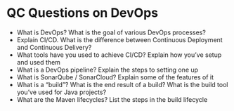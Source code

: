 # QC Questions on DevOps

 - What is DevOps? What is the goal of various DevOps processes? 
 - Explain CI/CD. What is the difference between Continuous Deployment and Continuous Delivery? 
 - What tools have you used to achieve CI/CD? Explain how you’ve setup and used them 
 - What is a DevOps pipeline? Explain the steps to setting one up 
 - What is SonarQube / SonarCloud? Explain some of the features of it 
 - What is a “build”? What is the end result of a build? What is the build tool you’ve used for Java projects? 
 - What are the Maven lifecycles? List the steps in the build lifecycle 
